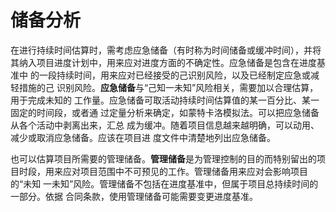 # 储备分析


在进行持续时间估算时，需考虑应急储备（有时称为时间储备或缓冲时间），并将
其纳入项目进度计划中，用来应对进度方面的不确定性。应急储备是包含在进度基准中
的一段持续时间，用来应对已经接受的己识别风险，以及已经制定应急或减轻措施的己
识别风险。**应急储备**与“己知一未知”风险相关，需要加以合理估算，用于完成未知的
工作量。应急储备可取活动持续时间估算值的某一百分比、某一固定的时间段，或者通
过定量分析来确定，如蒙特卡洛模拟法。可以把应急储备从各个活动中剥离出来，汇总
成为缓冲。随着项目信息越来越明确，可以动用、减少或取消应急储备。应该在项目进
度文件中清楚地列出应急储备。

也可以估算项目所需要的管理储备。**管理储备**是为管理控制的目的而特别留出的项
目时段，用来应对项目范围中不可预见的工作。管理储备用来应对会影响项目的“未知
一未知”风险。管理储备不包括在进度基准中，但属于项目总持续时间的一部分。依据
合同条款，使用管理储备可能需要变更进度基准。
